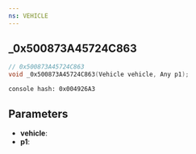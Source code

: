 ```yaml
---
ns: VEHICLE
---
```

## _0x500873A45724C863

```c
// 0x500873A45724C863
void _0x500873A45724C863(Vehicle vehicle, Any p1);
```

```
console hash: 0x004926A3  
```

## Parameters
* **vehicle**: 
* **p1**: 

